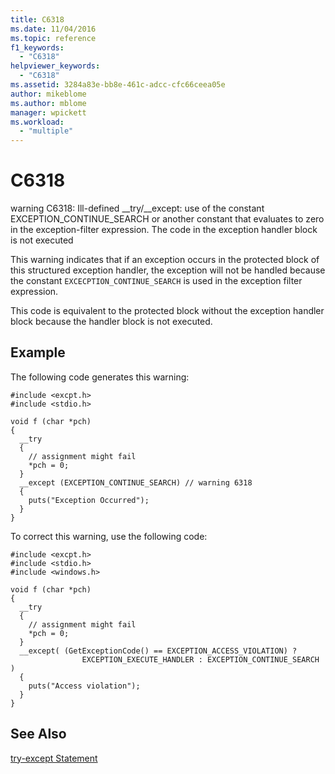 ```yaml
---
title: C6318
ms.date: 11/04/2016
ms.topic: reference
f1_keywords:
  - "C6318"
helpviewer_keywords:
  - "C6318"
ms.assetid: 3284a83e-bb8e-461c-adcc-cfc66ceea05e
author: mikeblome
ms.author: mblome
manager: wpickett
ms.workload:
  - "multiple"
---
```

# C6318
warning C6318: Ill-defined __try/\__except: use of the constant EXCEPTION_CONTINUE_SEARCH or another constant that evaluates to zero in the exception-filter expression. The code in the exception handler block is not executed

 This warning indicates that if an exception occurs in the protected block of this structured exception handler, the exception will not be handled because the constant `EXCECPTION_CONTINUE_SEARCH` is used in the exception filter expression.

 This code is equivalent to the protected block without the exception handler block because the handler block is not executed.

## Example
 The following code generates this warning:

```
#include <excpt.h>
#include <stdio.h>

void f (char *pch)
{
  __try
  {
    // assignment might fail
    *pch = 0;
  }
  __except (EXCEPTION_CONTINUE_SEARCH) // warning 6318
  {
    puts("Exception Occurred");
  }
}
```

 To correct this warning, use the following code:

```
#include <excpt.h>
#include <stdio.h>
#include <windows.h>

void f (char *pch)
{
  __try
  {
    // assignment might fail
    *pch = 0;
  }
  __except( (GetExceptionCode() == EXCEPTION_ACCESS_VIOLATION) ?
                EXCEPTION_EXECUTE_HANDLER : EXCEPTION_CONTINUE_SEARCH )
  {
    puts("Access violation");
  }
}
```

## See Also
 [try-except Statement](/cpp/cpp/try-except-statement)